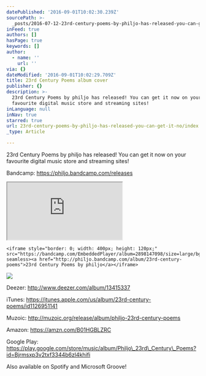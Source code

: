 ```yaml
---
datePublished: '2016-09-01T10:02:30.239Z'
sourcePath: >-
  _posts/2016-07-12-23rd-century-poems-by-philjo-has-released-you-can-get-it-no.md
inFeed: true
authors: []
hasPage: true
keywords: []
author:
  - name: ''
    url: ''
via: {}
dateModified: '2016-09-01T10:02:29.709Z'
title: 23rd Century Poems album cover
publisher: {}
description: >-
  23rd Century Poems by philjo has released! You can get it now on your
  favourite digital music store and streaming sites!
inLanguage: null
inNav: true
starred: true
url: 23rd-century-poems-by-philjo-has-released-you-can-get-it-no/index.html
_type: Article

---
```

23rd Century Poems by philjo has released! You can get it now on your favourite digital music store and streaming sites!

Bandcamp: https://philjo.bandcamp.com/releases

<iframe src="https://the-grid.github.io/ed-userhtml/?g=eJxVkDFvgzAQhff8Cpc9MYFWSQhmSTOXoUvHMz6wGxujs1FKf30hVJV6y-m9Oz19euXT69vl_aO-Mh2drTbl75JeTSzEyaJIJDS3jvzYq23jraeimaA_J9VmU5qWwOHfoyeFVLD0zO5GRV2wQ5oOX2em0XQ6FmyfLTJhgRqR6BiHUHAuoVcNuGHXeMevTqJSqGoLExIHK0cnsuPpuH8-pKcjD-YbhQXqkMtuphH5Y7g1_W2RGUqVv_BIM7M1IYoWbEAOFO-ebiI4sHa59mEAwj6KSCPymQjBWQyhKoFpwnbFm-kGbeyn3_2DfFDxLKe5kDljpGk7eHQhqRaPXVaP1YvH5MTWjJJDVfK1seoHkw6BgA" style=""></iframe>

    <iframe style="border: 0; width: 400px; height: 120px;" src="https://bandcamp.com/EmbeddedPlayer/album=2898147098/size=large/bgcol=ffffff/linkcol=2ebd35/tracklist=false/artwork=small/transparent=true/" seamless><a href="http://philjo.bandcamp.com/album/23rd-century-poems">23rd Century Poems by philjo</a></iframe>

![](https://s3-us-west-2.amazonaws.com/the-grid-img/p/da86ead79bfbb57360f91cc01d93cd0eae2fdedf.jpg)

Deezer: http://www.deezer.com/album/13415337

iTunes: https://itunes.apple.com/us/album/23rd-century-poems/id1126951141

Muzoic: http://muzoic.org/release/album/philjo-23rd-century-poems

Amazon: https://amzn.com/B01HGBLZRC

Google Play: https://play.google.com/store/music/album/Philjo\_23rd\_Century\_Poems?id=Bjrmsxp3v2txf3344b6zl4khifi

Also available on Spotify and Microsoft Groove!